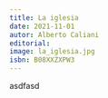 ```yaml
---
title: La iglesia
date: 2021-11-01
autor: Alberto Caliani
editorial:
image: la_iglesia.jpg
isbn: B08XXZXPW3
---
```


asdfasd
